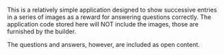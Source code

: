 This is a relatively simple application designed to show successive entries in a series of images as a reward for answering questions correctly. The application code stored here will NOT include the images, those are furnished by the builder.

The questions and answers, however, are included as open content.